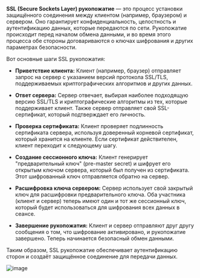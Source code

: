 **SSL (Secure Sockets Layer) рукопожатие** — 
это процесс установки защищённого соединения между клиентом (например, браузером) и сервером. Оно гарантирует конфиденциальность, целостность и аутентификацию данных, которые передаются по сети. 
Рукопожатие происходит перед началом обмена данными, и во время этого процесса обе стороны договариваются о ключах шифрования и других параметрах безопасности.

Вот основные шаги SSL рукопожатия:

* **Приветствие клиента:** Клиент (например, браузер) отправляет запрос на сервер с указанием версий протокола SSL/TLS, поддерживаемых криптографических алгоритмов и других данных.

* **Ответ сервера:** Сервер отвечает, выбирая наиболее подходящую версию SSL/TLS и криптографические алгоритмы из тех, которые поддерживает клиент. Также сервер отправляет свой SSL-сертификат, который подтверждает его личность.

* **Проверка сертификата:** Клиент проверяет подлинность сертификата сервера, используя доверенный корневой сертификат, который хранится на клиенте. Если сертификат действителен, клиент переходит к следующему шагу.

* **Создание сессионного ключа:** Клиент генерирует "предварительный ключ" (pre-master secret) и шифрует его открытым ключом сервера, который был получен из сертификата. Этот шифрованный ключ отправляется обратно на сервер.

* **Расшифровка ключа сервером:** Сервер использует свой закрытый ключ для расшифровки предварительного ключа. Оба участника (клиент и сервер) теперь имеют один и тот же сессионный ключ, который будет использоваться для шифрования всех данных в сеансе.

* **Завершение рукопожатия:** Клиент и сервер отправляют друг другу сообщения о том, что шифрование активировано, и рукопожатие завершено. Теперь начинается безопасный обмен данными.

Таким образом, SSL рукопожатие обеспечивает аутентификацию сторон и создаёт защищённое соединение для передачи данных.

![image](https://github.com/user-attachments/assets/a9ea8e38-52b5-4ff7-ba84-1cbb9778de9a)
